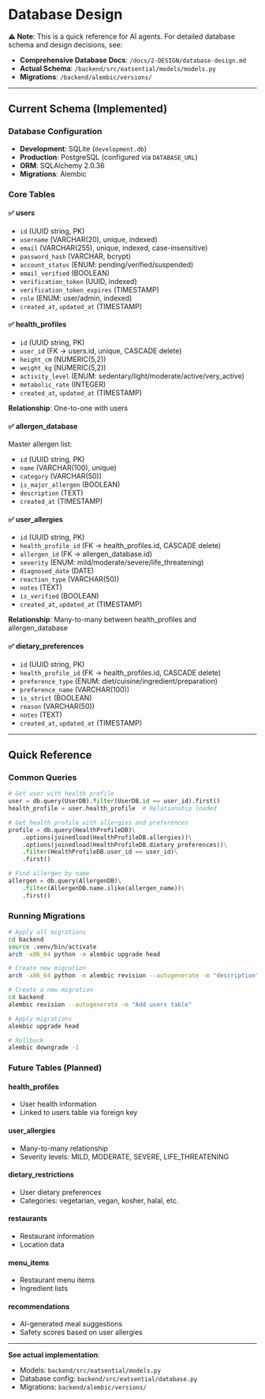# Database Design

**⚠️ Note**: This is a quick reference for AI agents. For detailed database schema and design decisions, see:
- **Comprehensive Database Docs**: `/docs/2-DESIGN/database-design.md`
- **Actual Schema**: `/backend/src/eatsential/models/models.py`
- **Migrations**: `/backend/alembic/versions/`

---

## Current Schema (Implemented)

### Database Configuration

- **Development**: SQLite (`development.db`)
- **Production**: PostgreSQL (configured via `DATABASE_URL`)
- **ORM**: SQLAlchemy 2.0.36
- **Migrations**: Alembic

### Core Tables

#### ✅ users

- `id` (UUID string, PK)
- `username` (VARCHAR(20), unique, indexed)
- `email` (VARCHAR(255), unique, indexed, case-insensitive)
- `password_hash` (VARCHAR, bcrypt)
- `account_status` (ENUM: pending/verified/suspended)
- `email_verified` (BOOLEAN)
- `verification_token` (UUID, indexed)
- `verification_token_expires` (TIMESTAMP)
- `role` (ENUM: user/admin, indexed)
- `created_at`, `updated_at` (TIMESTAMP)

#### ✅ health_profiles

- `id` (UUID string, PK)
- `user_id` (FK → users.id, unique, CASCADE delete)
- `height_cm` (NUMERIC(5,2))
- `weight_kg` (NUMERIC(5,2))
- `activity_level` (ENUM: sedentary/light/moderate/active/very_active)
- `metabolic_rate` (INTEGER)
- `created_at`, `updated_at` (TIMESTAMP)

**Relationship**: One-to-one with users

#### ✅ allergen_database

Master allergen list:

- `id` (UUID string, PK)
- `name` (VARCHAR(100), unique)
- `category` (VARCHAR(50))
- `is_major_allergen` (BOOLEAN)
- `description` (TEXT)
- `created_at` (TIMESTAMP)

#### ✅ user_allergies

- `id` (UUID string, PK)
- `health_profile_id` (FK → health_profiles.id, CASCADE delete)
- `allergen_id` (FK → allergen_database.id)
- `severity` (ENUM: mild/moderate/severe/life_threatening)
- `diagnosed_date` (DATE)
- `reaction_type` (VARCHAR(50))
- `notes` (TEXT)
- `is_verified` (BOOLEAN)
- `created_at`, `updated_at` (TIMESTAMP)

**Relationship**: Many-to-many between health_profiles and allergen_database

#### ✅ dietary_preferences

- `id` (UUID string, PK)
- `health_profile_id` (FK → health_profiles.id, CASCADE delete)
- `preference_type` (ENUM: diet/cuisine/ingredient/preparation)
- `preference_name` (VARCHAR(100))
- `is_strict` (BOOLEAN)
- `reason` (VARCHAR(50))
- `notes` (TEXT)
- `created_at`, `updated_at` (TIMESTAMP)

---

## Quick Reference

### Common Queries

```python
# Get user with health profile
user = db.query(UserDB).filter(UserDB.id == user_id).first()
health_profile = user.health_profile  # Relationship loaded

# Get health profile with allergies and preferences
profile = db.query(HealthProfileDB)\
    .options(joinedload(HealthProfileDB.allergies))\
    .options(joinedload(HealthProfileDB.dietary_preferences))\
    .filter(HealthProfileDB.user_id == user_id)\
    .first()

# Find allergen by name
allergen = db.query(AllergenDB)\
    .filter(AllergenDB.name.ilike(allergen_name))\
    .first()
```

### Running Migrations

```bash
# Apply all migrations
cd backend
source .venv/bin/activate
arch -x86_64 python -m alembic upgrade head

# Create new migration
arch -x86_64 python -m alembic revision --autogenerate -m "description"
```

```bash
# Create a new migration
cd backend
alembic revision --autogenerate -m "Add users table"

# Apply migrations
alembic upgrade head

# Rollback
alembic downgrade -1
```

### Future Tables (Planned)

#### health_profiles

- User health information
- Linked to users table via foreign key

#### user_allergies

- Many-to-many relationship
- Severity levels: MILD, MODERATE, SEVERE, LIFE_THREATENING

#### dietary_restrictions

- User dietary preferences
- Categories: vegetarian, vegan, kosher, halal, etc.

#### restaurants

- Restaurant information
- Location data

#### menu_items

- Restaurant menu items
- Ingredient lists

#### recommendations

- AI-generated meal suggestions
- Safety scores based on user allergies

---

**See actual implementation**:

- Models: `backend/src/eatsential/models.py`
- Database config: `backend/src/eatsential/database.py`
- Migrations: `backend/alembic/versions/`
